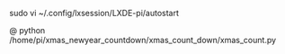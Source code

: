 sudo vi ~/.config/lxsession/LXDE-pi/autostart

@ python /home/pi/xmas_newyear_countdown/xmas_count_down/xmas_count.py
